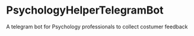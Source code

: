 # PsychologyHelperTelegramBot
 A telegram bot for Psychology professionals to collect costumer feedback
